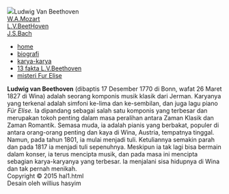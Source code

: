<html>
<head>
<title>L.W.Beethoven</title>
<link href="hal1.css" rel="stylesheet" type="text/css" /></head>
<body>
<div id="wrapper">
  <div id="header">
<img src="jj.jpg"/>Ludwig Van Beethoven
</div>
<div id="navigasi">
<div class="navi1"><a href="mozart.html">W.A.Mozart</a></div>
<div class="navi2"><a href="hal1.html">L.V.BeetHoven</a></div>
<div class="navi3"><a href="bach.html">J.S.Bach</a></div>
</div>
<ul id="float">
<li><a href="utama.html">home</a></li>
<li><a href="hal3.html">biografi</a>
<li><a href="karya.html">karya-karya</a></li>
<li><a href="hal2.html">13 fakta L.V.Beethoven</a></li>
<li><a href="hal4.html">misteri Fur Elise</a></li>
</ul>
<div id="tengah">
<b>Ludwig van Beethoven</b> (dibaptis 17 Desember 1770 di Bonn, wafat 26 Maret 1827 di Wina) adalah seorang komponis musik klasik dari Jerman. Karyanya yang terkenal adalah simfoni ke-lima dan ke-sembilan, dan juga lagu piano <i>Für Elise.</i> Ia dipandang sebagai salah satu komponis yang terbesar dan merupakan tokoh penting dalam masa peralihan antara Zaman Klasik dan Zaman Romantik. Semasa muda, ia adalah pianis yang berbakat, populer di antara orang-orang penting dan kaya di Wina, Austria, tempatnya tinggal. Namun, pada tahun 1801, ia mulai menjadi tuli.
Ketuliannya semakin parah dan pada 1817 ia menjadi tuli sepenuhnya. Meskipun ia tak lagi bisa bermain dalam konser, ia terus mencipta musik, dan pada masa ini mencipta sebagian karya-karyanya yang terbesar. Ia menjalani sisa hidupnya di Wina dan tak pernah menikah.
</div>
<div id="kanan">
</div>
<div class="clear">
</div>
<div id="footer">
Copyright © 2015 hal1.html
<br>Desain oleh willius hasyim</br>
</div>
</div>
</body>
</html>
